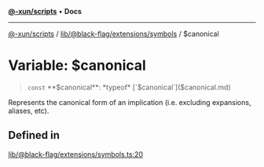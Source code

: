 [**@-xun/scripts**](../../../../../README.md) • **Docs**

***

[@-xun/scripts](../../../../../README.md) / [lib/@black-flag/extensions/symbols](../README.md) / $canonical

# Variable: $canonical

> `const` **$canonical**: *typeof* [`$canonical`]($canonical.md)

Represents the canonical form of an implication (i.e. excluding expansions,
aliases, etc).

## Defined in

[lib/@black-flag/extensions/symbols.ts:20](https://github.com/Xunnamius/xscripts/blob/0bf89cad7426062a1d0f1ed6b9e69c1e60c734aa/lib/@black-flag/extensions/symbols.ts#L20)
